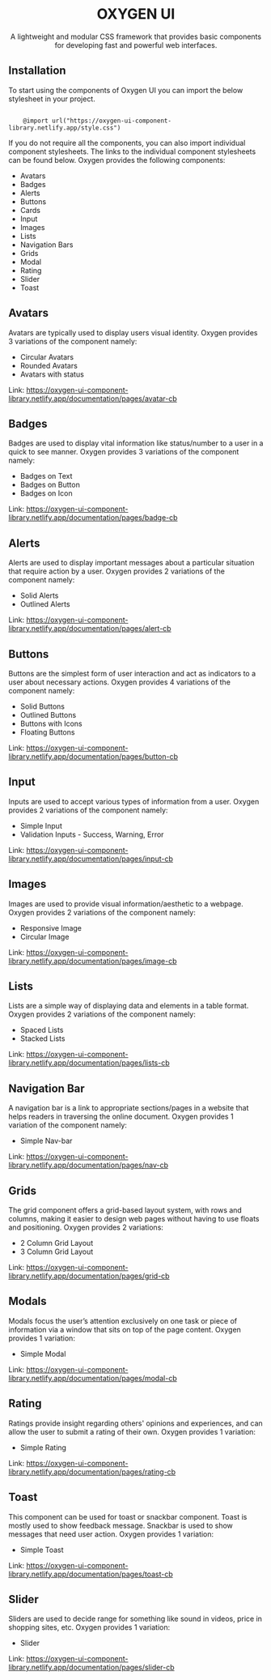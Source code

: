 <h1 align="center">
    OXYGEN UI
</h1>

<p align="center">
    A lightweight and modular CSS framework that provides basic components for developing fast and powerful web interfaces.
</p>

<h2>
    Installation
</h2>

<p>
    To start using the components of Oxygen UI you can import the below stylesheet in your project.
</p>

<code>
	@import url("https://oxygen-ui-component-library.netlify.app/style.css")
</code>

<p>
	If you do not require all the components, you can also import individual component stylesheets. The links to the individual component stylesheets can be found below. Oxygen provides the following components:
	<ul>
		<li>Avatars</li>
		<li>Badges</li>
		<li>Alerts</li>
		<li>Buttons</li>
		<li>Cards</li>
		<li>Input</li>
		<li>Images</li>
		<li>Lists</li>
		<li>Navigation Bars</li>
		<li>Grids</li>
		<li>Modal</li>
		<li>Rating</li>
		<li>Slider</li>
		<li>Toast</li>
	</ul>
</p>

<h2>
    Avatars
</h2>

<p>
    Avatars are typically used to display users visual identity. Oxygen provides 3 variations of the component namely:
	<ul>
		<li>Circular Avatars</li>
		<li>Rounded Avatars</li>
		<li>Avatars with status</li>
	</ul>
	Link:
	<a href="https://oxygen-ui-component-library.netlify.app/documentation/pages/avatar-cb">
	https://oxygen-ui-component-library.netlify.app/documentation/pages/avatar-cb
</a>
</p>

<h2>
    Badges
</h2>

<p>
    Badges are used to display vital information like status/number to a user in a quick to see manner. Oxygen provides 3 variations of the component namely:
	<ul>
		<li>Badges on Text</li>
		<li>Badges on Button</li>
		<li>Badges on Icon</li>
	</ul>
	Link:
	<a href="https://oxygen-ui-component-library.netlify.app/documentation/pages/avatar-cb">
	https://oxygen-ui-component-library.netlify.app/documentation/pages/badge-cb
</a>
</p>

<h2>
    Alerts
</h2>

<p>
    Alerts are used to display important messages about a particular situation that require action by a user. Oxygen provides 2 variations of the component namely:
	<ul>
		<li>Solid Alerts</li>
		<li>Outlined Alerts</li>
	</ul>
	Link:
	<a href="https://oxygen-ui-component-library.netlify.app/documentation/pages/avatar-cb">
	https://oxygen-ui-component-library.netlify.app/documentation/pages/alert-cb
</a>
</p>

<h2>
    Buttons
</h2>

<p>
    Buttons are the simplest form of user interaction and act as indicators to a user about necessary actions. Oxygen provides 4 variations of the component namely:
	<ul>
		<li>Solid Buttons</li>
		<li>Outlined Buttons</li>
		<li>Buttons with Icons</li>
		<li>Floating Buttons</li>
	</ul>
	Link:
	<a href="https://oxygen-ui-component-library.netlify.app/documentation/pages/avatar-cb">
	https://oxygen-ui-component-library.netlify.app/documentation/pages/button-cb
</a>
</p>

<h2>
    Input
</h2>

<p>
    Inputs are used to accept various types of information from a user. Oxygen provides 2 variations of the component namely:
	<ul>
		<li>Simple Input</li>
		<li>Validation Inputs - Success, Warning, Error</li>
	</ul>
	Link:
	<a href="https://oxygen-ui-component-library.netlify.app/documentation/pages/avatar-cb">
	https://oxygen-ui-component-library.netlify.app/documentation/pages/input-cb
</a>
</p>

<h2>
    Images
</h2>

<p>
  Images are used to provide visual information/aesthetic to a webpage. Oxygen provides 2 variations of the component namely:
	<ul>
		<li>Responsive Image</li>
		<li>Circular Image</li>
	</ul>
	Link:
	<a href="https://oxygen-ui-component-library.netlify.app/documentation/pages/avatar-cb">
	https://oxygen-ui-component-library.netlify.app/documentation/pages/image-cb
</a>
</p>

<h2>
    Lists
</h2>

<p>
    Lists are a simple way of displaying data and elements in a table format. Oxygen provides 2 variations of the component namely:
	<ul>
		<li>Spaced Lists</li>
		<li>Stacked Lists</li>
	</ul>
	Link:
	<a href="https://oxygen-ui-component-library.netlify.app/documentation/pages/avatar-cb">
	https://oxygen-ui-component-library.netlify.app/documentation/pages/lists-cb
</a>
</p>

<h2>
    Navigation Bar
</h2>

<p>
    A navigation bar is a link to appropriate sections/pages in a website that helps readers in traversing the online document. Oxygen provides 1 variation of the component namely:
	<ul>
		<li>Simple Nav-bar</li>
	</ul>
	Link:
	<a href="https://oxygen-ui-component-library.netlify.app/documentation/pages/avatar-cb">
	https://oxygen-ui-component-library.netlify.app/documentation/pages/nav-cb
</a>
</p>

<h2>
    Grids
</h2>

<p>
    The grid component offers a grid-based layout system, with rows and columns, making it easier to design web pages without having to use floats and positioning. Oxygen provides 2 variations:
	<ul>
		<li>2 Column Grid Layout</li>
		<li>3 Column Grid Layout</li>
	</ul>
	Link:
	<a href="https://oxygen-ui-component-library.netlify.app/documentation/pages/avatar-cb">
	https://oxygen-ui-component-library.netlify.app/documentation/pages/grid-cb
</a>
</p>

<h2>
    Modals
</h2>

<p>
    Modals focus the user’s attention exclusively on one task or piece of information via a window that sits on top of the page content. Oxygen provides 1 variation:
	<ul>
		<li>Simple Modal</li>
	</ul>
	Link:
	<a href="https://oxygen-ui-component-library.netlify.app/documentation/pages/avatar-cb">
	https://oxygen-ui-component-library.netlify.app/documentation/pages/modal-cb
</a>
</p>

<h2>
    Rating
</h2>

<p>
    Ratings provide insight regarding others' opinions and experiences, and can allow the user to submit a rating of their own. Oxygen provides 1 variation:
	<ul>
		<li>Simple Rating</li>
	</ul>
	Link:
	<a href="https://oxygen-ui-component-library.netlify.app/documentation/pages/avatar-cb">
	https://oxygen-ui-component-library.netlify.app/documentation/pages/rating-cb
</a>
</p>

<h2>
    Toast
</h2>

<p>
    This component can be used for toast or snackbar component. Toast is mostly used to show feedback message. Snackbar is used to show messages that need user action. Oxygen provides 1 variation:
	<ul>
		<li>Simple Toast</li>
	</ul>
	Link:
	<a href="https://oxygen-ui-component-library.netlify.app/documentation/pages/avatar-cb">
	https://oxygen-ui-component-library.netlify.app/documentation/pages/toast-cb
</a>
</p>

<h2>
    Slider
</h2>

<p>
    Sliders are used to decide range for something like sound in videos, price in shopping sites, etc. Oxygen provides 1 variation:
	<ul>
		<li>Slider</li>
	</ul>
	Link:
	<a href="https://oxygen-ui-component-library.netlify.app/documentation/pages/avatar-cb">
	https://oxygen-ui-component-library.netlify.app/documentation/pages/slider-cb
</a>
</p>









